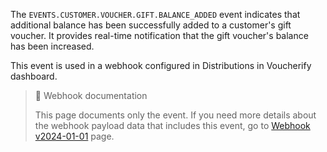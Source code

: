 The `EVENTS.CUSTOMER.VOUCHER.GIFT.BALANCE_ADDED` event indicates that additional balance has been successfully added to a customer's gift voucher. It provides real-time notification that the gift voucher's balance has been increased.

This event is used in a webhook configured in Distributions in Voucherify dashboard.

> 📘 Webhook documentation
>
> This page documents only the event. If you need more details about the webhook payload data that includes this event, go to [Webhook v2024-01-01](ref:introduction-to-webhooks "Introduction to webhooks v2024-01-01") page.